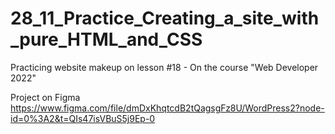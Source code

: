 # 28_11_Practice_Creating_a_site_with_pure_HTML_and_CSS

Practicing website makeup on lesson #18 - On the course "Web Developer 2022"

Project on Figma https://www.figma.com/file/dmDxKhqtcdB2tQagsgFz8U/WordPress2?node-id=0%3A2&t=QIs47isVBuS5j9Ep-0
